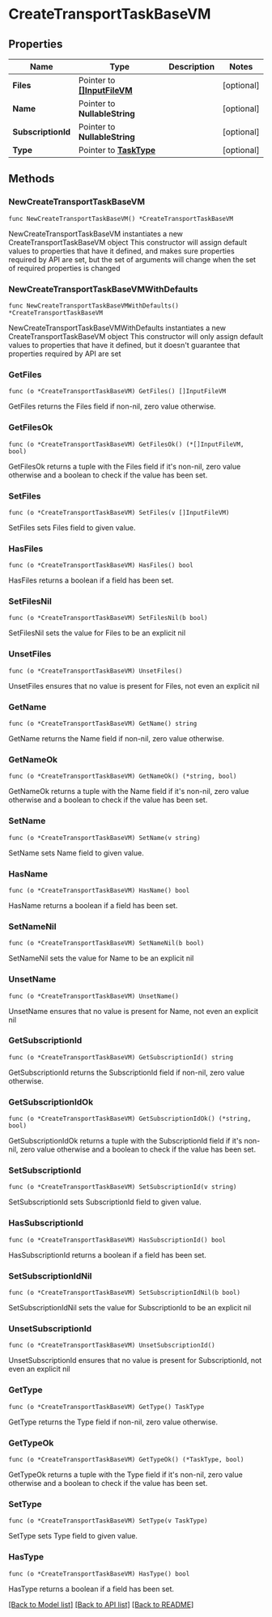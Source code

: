 # CreateTransportTaskBaseVM

## Properties

Name | Type | Description | Notes
------------ | ------------- | ------------- | -------------
**Files** | Pointer to [**[]InputFileVM**](InputFileVM.md) |  | [optional] 
**Name** | Pointer to **NullableString** |  | [optional] 
**SubscriptionId** | Pointer to **NullableString** |  | [optional] 
**Type** | Pointer to [**TaskType**](TaskType.md) |  | [optional] 

## Methods

### NewCreateTransportTaskBaseVM

`func NewCreateTransportTaskBaseVM() *CreateTransportTaskBaseVM`

NewCreateTransportTaskBaseVM instantiates a new CreateTransportTaskBaseVM object
This constructor will assign default values to properties that have it defined,
and makes sure properties required by API are set, but the set of arguments
will change when the set of required properties is changed

### NewCreateTransportTaskBaseVMWithDefaults

`func NewCreateTransportTaskBaseVMWithDefaults() *CreateTransportTaskBaseVM`

NewCreateTransportTaskBaseVMWithDefaults instantiates a new CreateTransportTaskBaseVM object
This constructor will only assign default values to properties that have it defined,
but it doesn't guarantee that properties required by API are set

### GetFiles

`func (o *CreateTransportTaskBaseVM) GetFiles() []InputFileVM`

GetFiles returns the Files field if non-nil, zero value otherwise.

### GetFilesOk

`func (o *CreateTransportTaskBaseVM) GetFilesOk() (*[]InputFileVM, bool)`

GetFilesOk returns a tuple with the Files field if it's non-nil, zero value otherwise
and a boolean to check if the value has been set.

### SetFiles

`func (o *CreateTransportTaskBaseVM) SetFiles(v []InputFileVM)`

SetFiles sets Files field to given value.

### HasFiles

`func (o *CreateTransportTaskBaseVM) HasFiles() bool`

HasFiles returns a boolean if a field has been set.

### SetFilesNil

`func (o *CreateTransportTaskBaseVM) SetFilesNil(b bool)`

 SetFilesNil sets the value for Files to be an explicit nil

### UnsetFiles
`func (o *CreateTransportTaskBaseVM) UnsetFiles()`

UnsetFiles ensures that no value is present for Files, not even an explicit nil
### GetName

`func (o *CreateTransportTaskBaseVM) GetName() string`

GetName returns the Name field if non-nil, zero value otherwise.

### GetNameOk

`func (o *CreateTransportTaskBaseVM) GetNameOk() (*string, bool)`

GetNameOk returns a tuple with the Name field if it's non-nil, zero value otherwise
and a boolean to check if the value has been set.

### SetName

`func (o *CreateTransportTaskBaseVM) SetName(v string)`

SetName sets Name field to given value.

### HasName

`func (o *CreateTransportTaskBaseVM) HasName() bool`

HasName returns a boolean if a field has been set.

### SetNameNil

`func (o *CreateTransportTaskBaseVM) SetNameNil(b bool)`

 SetNameNil sets the value for Name to be an explicit nil

### UnsetName
`func (o *CreateTransportTaskBaseVM) UnsetName()`

UnsetName ensures that no value is present for Name, not even an explicit nil
### GetSubscriptionId

`func (o *CreateTransportTaskBaseVM) GetSubscriptionId() string`

GetSubscriptionId returns the SubscriptionId field if non-nil, zero value otherwise.

### GetSubscriptionIdOk

`func (o *CreateTransportTaskBaseVM) GetSubscriptionIdOk() (*string, bool)`

GetSubscriptionIdOk returns a tuple with the SubscriptionId field if it's non-nil, zero value otherwise
and a boolean to check if the value has been set.

### SetSubscriptionId

`func (o *CreateTransportTaskBaseVM) SetSubscriptionId(v string)`

SetSubscriptionId sets SubscriptionId field to given value.

### HasSubscriptionId

`func (o *CreateTransportTaskBaseVM) HasSubscriptionId() bool`

HasSubscriptionId returns a boolean if a field has been set.

### SetSubscriptionIdNil

`func (o *CreateTransportTaskBaseVM) SetSubscriptionIdNil(b bool)`

 SetSubscriptionIdNil sets the value for SubscriptionId to be an explicit nil

### UnsetSubscriptionId
`func (o *CreateTransportTaskBaseVM) UnsetSubscriptionId()`

UnsetSubscriptionId ensures that no value is present for SubscriptionId, not even an explicit nil
### GetType

`func (o *CreateTransportTaskBaseVM) GetType() TaskType`

GetType returns the Type field if non-nil, zero value otherwise.

### GetTypeOk

`func (o *CreateTransportTaskBaseVM) GetTypeOk() (*TaskType, bool)`

GetTypeOk returns a tuple with the Type field if it's non-nil, zero value otherwise
and a boolean to check if the value has been set.

### SetType

`func (o *CreateTransportTaskBaseVM) SetType(v TaskType)`

SetType sets Type field to given value.

### HasType

`func (o *CreateTransportTaskBaseVM) HasType() bool`

HasType returns a boolean if a field has been set.


[[Back to Model list]](../README.md#documentation-for-models) [[Back to API list]](../README.md#documentation-for-api-endpoints) [[Back to README]](../README.md)


